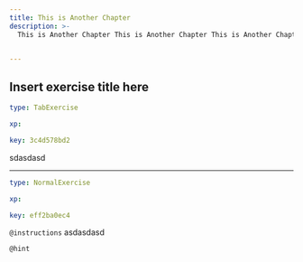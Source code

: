 ```yaml
---
title: This is Another Chapter
description: >-
  This is Another Chapter This is Another Chapter This is Another Chapter


---
```

## Insert exercise title here

```yaml
type: TabExercise

xp: 

key: 3c4d578bd2
```

sdasdasd











***



```yaml
type: NormalExercise

xp: 

key: eff2ba0ec4
```



`@instructions`
asdasdasd

`@hint`











